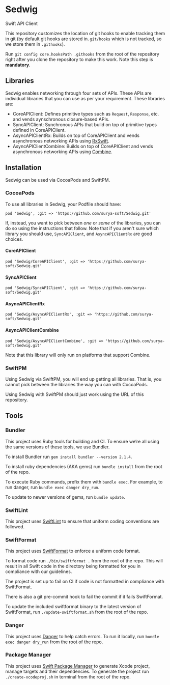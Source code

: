 # Sedwig
Swift API Client

This repository customizes the location of git hooks to enable tracking them in git (by default git hooks are stored in`.git/hooks` which is not tracked, so we store them in `.githooks`).

Run `git config core.hooksPath .githooks` from the root of the repository right after you clone the repository to make this work. Note this step is **mandatory**.

## Libraries

Sedwig enables networking through four sets of APIs. These APIs are individual libraries that you can use as per your requirement. These libraries are:

- CoreAPIClient: Defines primitive types such as `Request`, `Response`, etc. and vends aynschronous closure-based APIs.
- SyncAPIClient: Synchronous APIs that build on top of primitive types defined in CoreAPIClient.
- AsyncAPIClientRx: Builds on top of CoreAPIClient and vends asynchronous networking APIs using [RxSwift](https://github.com/ReactiveX/RxSwift).
- AsyncAPIClientCombine: Builds on top of CoreAPIClient and vends asynchronous networking APIs using [Combine](https://developer.apple.com/documentation/combine).

## Installation

Sedwig can be used via CocoaPods and SwiftPM.

### CocoaPods

To use all libraries in Sedwig, your Podfile should have:

`pod 'Sedwig', :git => 'https://github.com/surya-soft/Sedwig.git'`

If, instead, you want to pick between *one* or *some* of the libraries, you can do so using the instructions that follow. Note that if you aren't sure which library you should use, `SyncAPIClient`, and `AsyncAPIClientRx` are good choices.

#### CoreAPIClient

`pod 'Sedwig/CoreAPIClient', :git => 'https://github.com/surya-soft/Sedwig.git'`

#### SyncAPIClient

`pod 'Sedwig/SyncAPIClient', :git => 'https://github.com/surya-soft/Sedwig.git'`

#### AsyncAPIClientRx

`pod 'Sedwig/AsyncAPIClientRx', :git => 'https://github.com/surya-soft/Sedwig.git'`

#### AsyncAPIClientCombine

`pod 'Sedwig/AsyncAPIClientCombine', :git => 'https://github.com/surya-soft/Sedwig.git'`

Note that this library will only run on platforms that support Combine.

### SwiftPM

Using Sedwig via SwiftPM, you will end up getting all libraries. That is, you cannot pick between the libraries the way you can with CocoaPods.

Using Sedwig with SwiftPM should just work using the URL of this repository.

## Tools

### Bundler

This project uses Ruby tools for building and CI. To ensure we’re all using the same versions of these tools, we use Bundler.

To install Bundler run `gem install bundler --version 2.1.4`.

To install ruby dependencies (AKA gems) run `bundle install` from the root of the repo.

To execute Ruby commands, prefix them with `bundle exec`. For example, to run danger, run `bundle exec danger dry_run`.

To update to newer versions of gems, run `bundle update`.

### SwiftLint

This project uses [SwiftLint](https://github.com/realm/SwiftLint) to ensure that uniform coding conventions are followed.

### SwiftFormat

This project uses [SwiftFormat](https://github.com/nicklockwood/SwiftFormat) to enforce a uniform code format.

To format code run `./bin/swiftformat .` from the root of the repo. This will result in all Swift code in the directory being formatted for you in compliance with our guidelines.

The project is set up to fail on CI if code is not formatted in compliance with SwiftFormat.

There is also a git pre-commit hook to fail the commit if it fails SwiftFormat.

To update the included swiftformat binary to the latest version of SwiftFormat, run `./update-swiftformat.sh` from the root of the repo.

### Danger

This project uses [Danger](https://github.com/danger/danger) to help catch errors. To run it locally, run `bundle exec danger dry_run` from the root of the repo.

### Package Manager

This project uses [Swift Package Manager](https://swift.org/package-manager/) to generate Xcode project, manage targets and their dependencies. To generate the project run `./create-xcodeproj.sh` in terminal from the root of the repo. 

